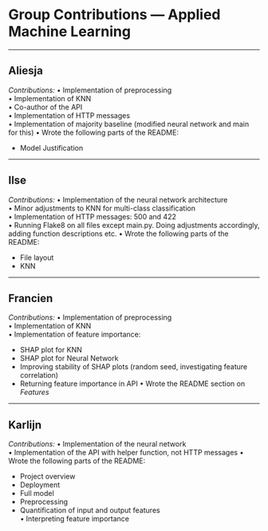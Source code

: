 # Group Contributions — Applied Machine Learning

---

## Aliesja

*Contributions:*
•⁠  ⁠Implementation of preprocessing  
•⁠  ⁠Implementation of KNN  
•⁠  ⁠Co-author of the API  
•⁠  ⁠Implementation of HTTP messages  
•⁠  ⁠Implementation of majority baseline (modified neural network and main for this)
•⁠  ⁠Wrote the following parts of the README:  
  - Model Justification  

---

## Ilse

*Contributions:*
•⁠  ⁠Implementation of the neural network architecture  
•⁠  ⁠Minor adjustments to KNN for multi-class classification  
•⁠  ⁠Implementation of HTTP messages: 500 and 422  
•⁠  ⁠Running Flake8 on all files except main.py. Doing adjustments accordingly, adding function descriptions etc.
•⁠  ⁠Wrote the following parts of the README:  
  - File layout  
  - KNN  

---

## Francien

*Contributions:*
•⁠  ⁠Implementation of preprocessing  
•⁠  ⁠Implementation of KNN  
•⁠  ⁠Implementation of feature importance:  
  - SHAP plot for KNN  
  - SHAP plot for Neural Network  
  - Improving stability of SHAP plots (random seed, investigating feature correlation) 
  - Returning feature importance in API 
•⁠  ⁠Wrote the README section on *Features*  

---

## Karlijn

*Contributions:*
•⁠  ⁠Implementation of the neural network  
•⁠  ⁠Implementation of the API with helper function, not HTTP messages 
•⁠  ⁠Wrote the following parts of the README:  
  - Project overview  
  - Deployment  
  - Full model  
  - Preprocessing  
  - Quantification of input and output features  
•⁠  ⁠Interpreting feature importance